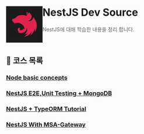 # NestJS Dev Source <img src="./nestjs.png" align=left width="100" alt="Logo" />

> NestJS에 대해 학습한 내용을 정리 합니다.

<br/>

## 🌿 코스 목록

### [Node basic concepts](./node-basic-concepts/README.md)

### [NestJS E2E,Unit Testing + MongoDB](./nest-mongo-test/README.md)

### [NestJS + TypeORM Tutorial](./nest-typeorm-tutorial/README.md)

### [NestJS With MSA-Gateway](./nest-msa-gateway/README.md)
